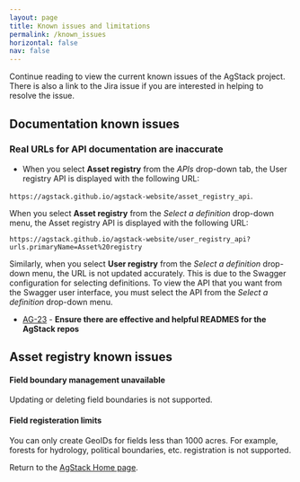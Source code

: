 ```yaml
---
layout: page
title: Known issues and limitations
permalink: /known_issues
horizontal: false
nav: false
---
```


Continue reading to view the current known issues of the AgStack project. There is also a link to the Jira issue if you are interested in helping to resolve the issue.

## Documentation known issues

### Real URLs for API documentation are inaccurate 

* When you select **Asset registry** from the _APIs_ drop-down tab, the User registry API is displayed with the following URL:

`https://agstack.github.io/agstack-website/asset_registry_api`. 

When you select **Asset registry** from the _Select a definition_ drop-down menu, the Asset registry API is displayed with the following URL:

`https://agstack.github.io/agstack-website/user_registry_api?urls.primaryName=Asset%20registry` 

Similarly, when you select **User registry** from the _Select a definition_ drop-down menu, the URL is not updated accurately. This is due to the Swagger configuration for selecting definitions. To view the API that you want from the Swagger user interface, you must select the API from the _Select a definition_ drop-down menu.

* [AG-23](https://team-16705118030816.atlassian.net/browse/AG-23) - **Ensure there are effective and helpful READMES for the AgStack repos** 

## Asset registry known issues

#### Field boundary management unavailable

Updating or deleting field boundaries is not supported.

#### Field registeration limits

You can only create GeoIDs for fields less than 1000 acres. For example, forests for hydrology, political boundaries, etc. registration is not supported.

Return to the [AgStack Home page](https://agstack.github.io/agstack-website/).
